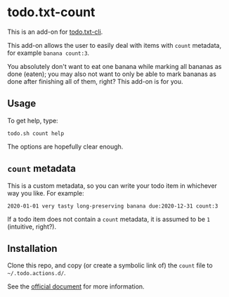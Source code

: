 todo.txt-count
===========

This is an add-on for [todo.txt-cli](https://github.com/todotxt/todo.txt-cli).

This add-on allows the user to easily deal with items with `count` metadata, for example `banana count:3`.

You absolutely don't want to eat one banana while marking all bananas as done (eaten); you may also not want to only be able to mark bananas as done after finishing all of them, right? This add-on is for you.

## Usage

To get help, type:

```
todo.sh count help
```

The options are hopefully clear enough.

## `count` metadata

This is a custom metadata, so you can write your todo item in whichever way you like. For example:

```
2020-01-01 very tasty long-preserving banana due:2020-12-31 count:3
```

If a todo item does not contain a `count` metadata, it is assumed to be `1` (intuitive, right?).

## Installation

Clone this repo, and copy (or create a symbolic link of) the `count` file to `~/.todo.actions.d/`.

See the [official document](https://github.com/todotxt/todo.txt-cli/wiki/Todo.sh-Add-on-Directory#installation) for more information.

